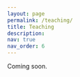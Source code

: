 ```yaml
---
layout: page
permalink: /teaching/
title: Teaching
description: 
nav: true
nav_order: 6
---
```


Coming soon.
